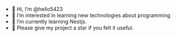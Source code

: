 - 👋 Hi, I’m @hello5423
- 👀 I’m interested in learning new technologies about programming
- 🌱 I’m currently learning Nestjs.
- 💞️ Please give my project a star if you felt it useful.

<!---
hello5423/hello5423 is a ✨ special ✨ repository because its `README.md` (this file) appears on your GitHub profile.
You can click the Preview link to take a look at your changes.
--->
